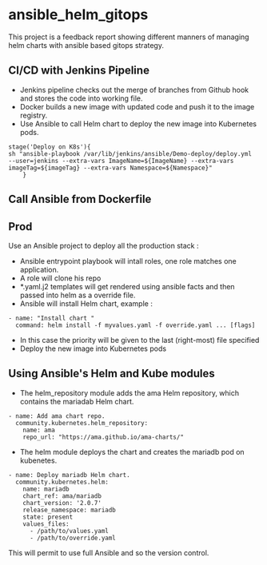 # ansible_helm_gitops

This project is a feedback report showing different manners of  managing helm charts with ansible based gitops strategy.


## CI/CD with Jenkins Pipeline

* Jenkins pipeline checks out the merge of branches from Github hook and stores the code into working file.
*  Docker builds a new image with updated code and push it to the image registry.
*  Use Ansible to call Helm chart to deploy the new image into Kubernetes pods.

```
stage('Deploy on K8s'){
sh "ansible-playbook /var/lib/jenkins/ansible/Demo-deploy/deploy.yml  --user=jenkins --extra-vars ImageName=${ImageName} --extra-vars imageTag=${imageTag} --extra-vars Namespace=${Namespace}"
    }
```
    
## Call Ansible from Dockerfile 




## Prod

Use an Ansible project to deploy all the production stack :

- Ansible entrypoint playbook will intall  roles, one role matches one application. 
- A role will clone his repo
- *.yaml.j2 templates will get rendered using ansible facts and then passed into helm as a override file. 
- Ansible will install Helm chart, example : 

```
- name: "Install chart "
  command: helm install -f myvalues.yaml -f override.yaml ... [flags]
```  

- In this case the priority will be given to the last (right-most) file specified
- Deploy the new image into Kubernetes pods

## Using Ansible's Helm and Kube modules 
- The helm_repository module adds the ama Helm repository, which contains the mariadab Helm chart. 
```
- name: Add ama chart repo.
  community.kubernetes.helm_repository:
    name: ama
    repo_url: "https://ama.github.io/ama-charts/"
```
- The helm module deploys the chart and creates the mariadb pod on kubenetes.

```
- name: Deploy mariadb Helm chart.
  community.kubernetes.helm:
    name: mariadb
    chart_ref: ama/mariadb
    chart_version: '2.0.7'
    release_namespace: mariadb
    state: present
    values_files:
      - /path/to/values.yaml
      - /path/to/override.yaml
```
      
This will permit to use full Ansible and so the version control.